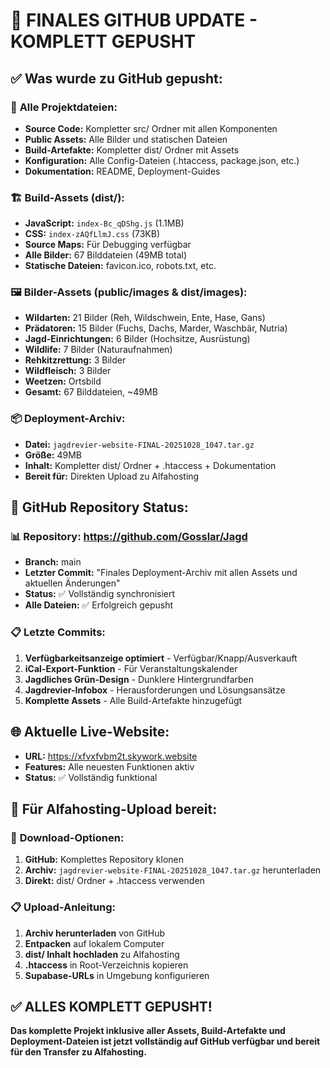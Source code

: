 # 🎯 FINALES GITHUB UPDATE - KOMPLETT GEPUSHT

## ✅ Was wurde zu GitHub gepusht:

### 📁 **Alle Projektdateien:**
- **Source Code:** Kompletter src/ Ordner mit allen Komponenten
- **Public Assets:** Alle Bilder und statischen Dateien
- **Build-Artefakte:** Kompletter dist/ Ordner mit Assets
- **Konfiguration:** Alle Config-Dateien (.htaccess, package.json, etc.)
- **Dokumentation:** README, Deployment-Guides

### 🏗️ **Build-Assets (dist/):**
- **JavaScript:** `index-Bc_qDShg.js` (1.1MB)
- **CSS:** `index-zAQfLlmJ.css` (73KB)  
- **Source Maps:** Für Debugging verfügbar
- **Alle Bilder:** 67 Bilddateien (49MB total)
- **Statische Dateien:** favicon.ico, robots.txt, etc.

### 🖼️ **Bilder-Assets (public/images & dist/images):**
- **Wildarten:** 21 Bilder (Reh, Wildschwein, Ente, Hase, Gans)
- **Prädatoren:** 15 Bilder (Fuchs, Dachs, Marder, Waschbär, Nutria)
- **Jagd-Einrichtungen:** 6 Bilder (Hochsitze, Ausrüstung)
- **Wildlife:** 7 Bilder (Naturaufnahmen)
- **Rehkitzrettung:** 3 Bilder
- **Wildfleisch:** 3 Bilder
- **Weetzen:** Ortsbild
- **Gesamt:** 67 Bilddateien, ~49MB

### 📦 **Deployment-Archiv:**
- **Datei:** `jagdrevier-website-FINAL-20251028_1047.tar.gz`
- **Größe:** 49MB
- **Inhalt:** Kompletter dist/ Ordner + .htaccess + Dokumentation
- **Bereit für:** Direkten Upload zu Alfahosting

## 🚀 **GitHub Repository Status:**

### 📊 **Repository:** https://github.com/Gosslar/Jagd
- **Branch:** main
- **Letzter Commit:** "Finales Deployment-Archiv mit allen Assets und aktuellen Änderungen"
- **Status:** ✅ Vollständig synchronisiert
- **Alle Dateien:** ✅ Erfolgreich gepusht

### 📋 **Letzte Commits:**
1. **Verfügbarkeitsanzeige optimiert** - Verfügbar/Knapp/Ausverkauft
2. **iCal-Export-Funktion** - Für Veranstaltungskalender  
3. **Jagdliches Grün-Design** - Dunklere Hintergrundfarben
4. **Jagdrevier-Infobox** - Herausforderungen und Lösungsansätze
5. **Komplette Assets** - Alle Build-Artefakte hinzugefügt

## 🌐 **Aktuelle Live-Website:**
- **URL:** https://xfvxfvbm2t.skywork.website
- **Features:** Alle neuesten Funktionen aktiv
- **Status:** ✅ Vollständig funktional

## 📁 **Für Alfahosting-Upload bereit:**

### 🎯 **Download-Optionen:**
1. **GitHub:** Komplettes Repository klonen
2. **Archiv:** `jagdrevier-website-FINAL-20251028_1047.tar.gz` herunterladen
3. **Direkt:** dist/ Ordner + .htaccess verwenden

### 📋 **Upload-Anleitung:**
1. **Archiv herunterladen** von GitHub
2. **Entpacken** auf lokalem Computer
3. **dist/ Inhalt hochladen** zu Alfahosting
4. **.htaccess** in Root-Verzeichnis kopieren
5. **Supabase-URLs** in Umgebung konfigurieren

## ✅ **ALLES KOMPLETT GEPUSHT!**

**Das komplette Projekt inklusive aller Assets, Build-Artefakte und Deployment-Dateien ist jetzt vollständig auf GitHub verfügbar und bereit für den Transfer zu Alfahosting.**